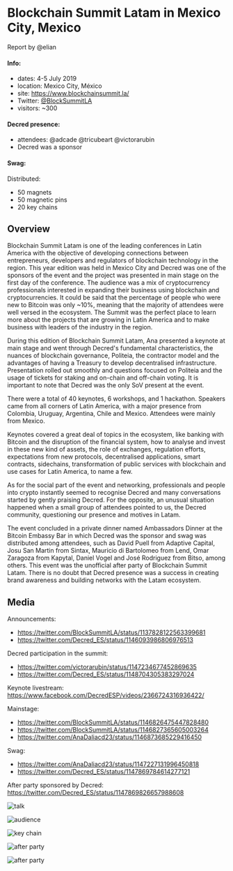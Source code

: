 # Blockchain Summit Latam in Mexico City, Mexico

Report by @elian

#### Info:

- dates: 4-5 July 2019
- location: Mexico City, México
- site: https://www.blockchainsummit.la/
- Twitter: [@BlockSummitLA](https://twitter.com/BlockSummitLA)
- visitors: ~300

#### Decred presence:

- attendees: @adcade @tricubeart @victorarubin
- Decred was a sponsor

#### Swag:

Distributed:

- 50 magnets
- 50 magnetic pins
- 20 key chains

## Overview

Blockchain Summit Latam is one of the leading conferences in Latin America with the objective of developing connections between entrepreneurs, developers and regulators of blockchain technology in the region. This year edition was held in Mexico City and Decred was one of the sponsors of the event and the project was presented in main stage on the first day of the conference. The audience was a mix of cryptocurrency professionals interested in expanding their business using blockchain and cryptocurrencies. It could be said that the percentage of people who were new to Bitcoin was only ~10%, meaning that the majority of attendees were well versed in the ecosystem. The Summit was the perfect place to learn more about the projects that are growing in Latin America and to make business with leaders of the industry in the region.

During this edition of Blockchain Summit Latam, Ana presented a keynote at main stage and went through Decred's fundamental characteristics, the nuances of blockchain governance, Politeia, the contractor model and the advantages of having a Treasury to develop decentralised infrastructure. Presentation rolled out smoothly and questions focused on Politeia and the usage of tickets for staking and on-chain and off-chain voting. It is important to note that Decred was the only SoV present at the event.

There were a total of 40 keynotes, 6 workshops, and 1 hackathon. Speakers came from all corners of Latin America, with a major presence from Colombia, Uruguay, Argentina, Chile and Mexico. Attendees were mainly from Mexico.

Keynotes covered a great deal of topics in the ecosystem, like banking with Bitcoin and the disruption of the financial system, how to analyse and invest in these new kind of assets, the role of exchanges, regulation efforts, expectations from new protocols, decentralised applications, smart contracts, sidechains, transformation of public services with blockchain and use cases for Latin America, to name a few.

As for the social part of the event and networking, professionals and people into crypto instantly seemed to recognise Decred and many conversations started by gently praising Decred. For the opposite, an unusual situation happened when a small group of attendees pointed to us, the Decred community, questioning our presence and motives in Latam.

The event concluded in a private dinner named Ambassadors Dinner at the Bitcoin Embassy Bar in which Decred was the sponsor and swag was distributed among attendees, such as David Puell from Adaptive Capital, Josu San Martin from Sintax, Mauricio di Bartolomeo from Lend, Omar Zaragoza from Kapytal, Daniel Vogel and José Rodriguez from Bitso, among others. This event was the unofficial after party of Blockchain Summit Latam. There is no doubt that Decred presence was a success in creating brand awareness and building networks with the Latam ecosystem.

## Media

Announcements:

- https://twitter.com/BlockSummitLA/status/1137828122563399681
- https://twitter.com/Decred_ES/status/1146093986806976513

Decred participation in the summit:

- https://twitter.com/victorarubin/status/1147234677452869635
- https://twitter.com/Decred_ES/status/1148704305383297024

Keynote livestream: https://www.facebook.com/DecredESP/videos/2366724316936422/

Mainstage:

- https://twitter.com/BlockSummitLA/status/1146826475447828480
- https://twitter.com/BlockSummitLA/status/1146827365605003264
- https://twitter.com/AnaDaliacd23/status/1146873685229416450

Swag:

- https://twitter.com/AnaDaliacd23/status/1147227131996450818
- https://twitter.com/Decred_ES/status/1147869784614277121

After party sponsored by Decred: https://twitter.com/Decred_ES/status/1147869826657988608

![talk](https://pbs.twimg.com/media/D-qDiMzXYAEsCDh.jpg "talk")

![audience](https://pbs.twimg.com/media/D_EEbI3VAAALL1d.jpg "audience")

![key chain](https://pbs.twimg.com/media/D-vE_mSXkAALbiU.jpg "key chain")

![after party](https://pbs.twimg.com/media/D-4NgBMXUAIfOuo.jpg "after party")

![after party](https://pbs.twimg.com/media/D-4Ngy_WkAAm6d6.jpg "after party")
